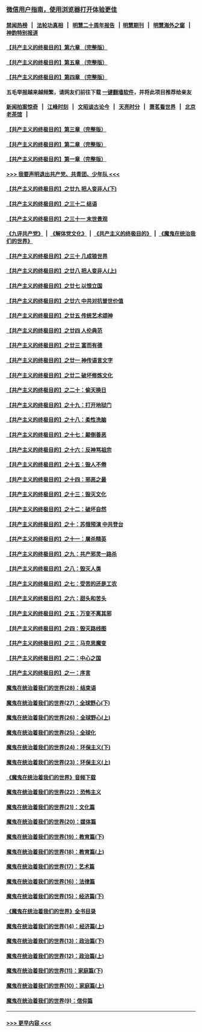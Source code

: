 ### [微信用户指南，使用浏览器打开体验更佳](https://github.com/gfw-breaker/banned-news1/blob/master/indexes/wechat-guide.md?t=0)
#### [禁闻热榜](热点新闻.md?t=0)  &nbsp;&nbsp;|&nbsp;&nbsp; [法轮功真相](https://github.com/gfw-breaker/truth/blob/master/README.md?t=0) &nbsp;&nbsp;|&nbsp;&nbsp; [明慧二十周年报告](https://github.com/gfw-breaker/mh-reports/blob/master/README.md?t=0) &nbsp;&nbsp;|&nbsp;&nbsp;[明慧期刊](https://github.com/gfw-breaker/mh-qikan) &nbsp;&nbsp;|&nbsp;&nbsp; [明慧海外之窗](https://github.com/gfw-breaker/mh-news/blob/master/README.md?t=0) &nbsp;&nbsp;|&nbsp;&nbsp; [神韵特别报道](https://github.com/gfw-breaker/mh-news/blob/master/shenyun.md?t=0)
#### [【共产主义的终极目的】第六章 （完整版）](../pages/nsc422/n11428913.md?t=02040222) 
#### [【共产主义的终极目的】第五章 （完整版）](../pages/nsc422/n11428912.md?t=02040222) 
#### [【共产主义的终极目的】第四章 （完整版）](../pages/nsc422/n11428907.md?t=02040222) 
#### 五毛举报越来越频繁，请网友们前往下载 [一键翻墙软件](https://github.com/gfw-breaker/ssr-accounts)，并将此项目推荐给亲友
#### [新闻拍案惊奇](https://github.com/gfw-breaker/banned-news1/blob/master/pages/link4.md) &nbsp;&nbsp;|&nbsp;&nbsp; [江峰时刻](https://github.com/gfw-breaker/banned-news1/blob/master/pages/link4.md) &nbsp;&nbsp;|&nbsp;&nbsp; [文昭谈古论今](https://github.com/gfw-breaker/banned-news1/blob/master/pages/link4.md) &nbsp;&nbsp;|&nbsp;&nbsp; [天亮时分](https://github.com/gfw-breaker/banned-news1/blob/master/pages/link4.md) &nbsp;&nbsp;|&nbsp;&nbsp; [萧茗看世界](https://github.com/gfw-breaker/banned-news1/blob/master/pages/link4.md) &nbsp;&nbsp;|&nbsp;&nbsp; [北京老茶馆](https://github.com/gfw-breaker/banned-news1/blob/master/pages/link4.md) &nbsp;&nbsp;|&nbsp;&nbsp; 
#### [【共产主义的终极目的】第三章（完整版）](../pages/nsc422/n11428848.md?t=02040222) 
#### [【共产主义的终极目的】第二章（完整版）](../pages/nsc422/n11428831.md?t=02040222) 
#### [【共产主义的终极目的】第一章（完整版）](../pages/nsc422/n11417651.md?t=02040222) 
#### [>>> 我要声明退出共产党、共青团、少年队 <<<](https://github.com/begood0513/goodnews/blob/master/quit/letter.md) 
#### [【共产主义的终极目的】之廿九 把人变非人(下)](../pages/nsc422/n11344140.md?t=02040222) 
#### [【共产主义的终极目的】之三十二 结语](../pages/nsc422/n11360535.md?t=02040222) 
#### [【共产主义的终极目的】之三十一 末世景观](../pages/nsc422/n11351129.md?t=02040222) 
#### [《九评共产党》](https://github.com/begood0513/9ping.md/blob/master/README.md) &nbsp;|&nbsp; [《解体党文化》](../../../../jtdwh.md/blob/master/README.md)  &nbsp;|&nbsp; [《共产主义的终极目的》](../../../../gczydzjmd.md/blob/master/README.md) &nbsp;|&nbsp; [《魔鬼在统治我们的世界》](../../../../mgztzwmdsj.md/blob/master/README.md) 
#### [【共产主义的终极目的】之三十 几成狼世界](../pages/nsc422/n11348280.md?t=02040222) 
#### [【共产主义的终极目的】之廿八 把人变非人(上)](../pages/nsc422/n11340492.md?t=02040222) 
#### [【共产主义的终极目的】之廿七 以恨立国](../pages/nsc422/n11336944.md?t=02040222) 
#### [【共产主义的终极目的】之廿六 中共对抗普世价值](../pages/nsc422/n11324785.md?t=02040222) 
#### [【共产主义的终极目的】之廿五 传统艺术颂神](../pages/nsc422/n11296396.md?t=02040222) 
#### [【共产主义的终极目的】之廿四 人伦典范](../pages/nsc422/n11296397.md?t=02040222) 
#### [【共产主义的终极目的】之廿三 富而有德](../pages/nsc422/n11283598.md?t=02040222) 
#### [【共产主义的终极目的】之廿一 神传语言文字](../pages/nsc422/n11263265.md?t=02040222) 
#### [【共产主义的终极目的】之廿二 破坏修炼文化](../pages/nsc422/n11245728.md?t=02040222) 
#### [【共产主义的终极目的】之二十：偷天换日](../pages/nsc422/n11238846.md?t=02040222) 
#### [【共产主义的终极目的】之十九：打开地狱门](../pages/nsc422/n11206376.md?t=02040222) 
#### [【共产主义的终极目的】之十八：柔性洗脑](../pages/nsc422/n11199994.md?t=02040222) 
#### [【共产主义的终极目的】之十七：颠倒善恶](../pages/nsc422/n11179782.md?t=02040222) 
#### [【共产主义的终极目的】之十六：反神骂祖宗](../pages/nsc422/n11166798.md?t=02040222) 
#### [【共产主义的终极目的】之十五：毁人不倦](../pages/nsc422/n11166792.md?t=02040222) 
#### [【共产主义的终极目的】之十四：邪恶之最](../pages/nsc422/n11150249.md?t=02040222) 
#### [【共产主义的终极目的】之十三：毁灭文化](../pages/nsc422/n11135227.md?t=02040222) 
#### [【共产主义的终极目的】之十二：破坏自然](../pages/nsc422/n11135214.md?t=02040222) 
#### [【共产主义的终极目的】之十：苏俄预演 中共登台](../pages/nsc422/n11118424.md?t=02040222) 
#### [【共产主义的终极目的】之十一：屠杀精英](../pages/nsc422/n11118442.md?t=02040222) 
#### [【共产主义的终极目的】之九：共产邪灵一路杀](../pages/nsc422/n11114139.md?t=02040222) 
#### [【共产主义的终极目的】之八：毁灭人类](../pages/nsc422/n11108503.md?t=02040222) 
#### [【共产主义的终极目的】之七：受苦的还是工农](../pages/nsc422/n11101809.md?t=02040222) 
#### [【共产主义的终极目的】之六：甜头和苦头](../pages/nsc422/n11096971.md?t=02040222) 
#### [【共产主义的终极目的】之五：万变不离其邪](../pages/nsc422/n11091285.md?t=02040222) 
#### [【共产主义的终极目的】之四：毁灭路线图](../pages/nsc422/n11086284.md?t=02040222) 
#### [【共产主义的终极目的】之三：马克思魔变](../pages/nsc422/n11061941.md?t=02040222) 
#### [【共产主义的终极目的】之二：中心之国](../pages/nsc422/n11047728.md?t=02040222) 
#### [【共产主义的终极目的】之一：序言](../pages/nsc422/n11086077.md?t=02040222) 
#### [魔鬼在统治着我们的世界(28)：结束语](../pages/nsc422/n10936246.md?t=02040222) 
#### [魔鬼在统治着我们的世界(27)：全球野心(下)](../pages/nsc422/n10928319.md?t=02040222) 
#### [魔鬼在统治着我们的世界(26)：全球野心(上)](../pages/nsc422/n10900318.md?t=02040222) 
#### [魔鬼在统治着我们的世界(25)：全球化](../pages/nsc422/n10788205.md?t=02040222) 
#### [魔鬼在统治着我们的世界(24)：环保主义(下)](../pages/nsc422/n10695307.md?t=02040222) 
#### [魔鬼在统治着我们的世界(23)：环保主义(上)](../pages/nsc422/n10688613.md?t=02040222) 
#### [《魔鬼在统治着我们的世界》音频下载](../pages/nsc422/n10635553.md?t=02040222) 
#### [魔鬼在统治着我们的世界(22)：恐怖主义](../pages/nsc422/n10614727.md?t=02040222) 
#### [魔鬼在统治着我们的世界(21)：文化篇](../pages/nsc422/n10597706.md?t=02040222) 
#### [魔鬼在统治着我们的世界(20)：媒体篇](../pages/nsc422/n10586579.md?t=02040222) 
#### [魔鬼在统治着我们的世界(19)：教育篇(下)](../pages/nsc422/n10564808.md?t=02040222) 
#### [魔鬼在统治着我们的世界(18)：教育篇(上)](../pages/nsc422/n10526970.md?t=02040222) 
#### [魔鬼在统治着我们的世界(17)：艺术篇](../pages/nsc422/n10499093.md?t=02040222) 
#### [魔鬼在统治着我们的世界(16)：法律篇](../pages/nsc422/n10485969.md?t=02040222) 
#### [魔鬼在统治着我们的世界(15)：经济篇(下)](../pages/nsc422/n10469975.md?t=02040222) 
#### [《魔鬼在统治着我们的世界》全书目录](../pages/nsc422/n10464261.md?t=02040222) 
#### [魔鬼在统治着我们的世界(14)：经济篇(上)](../pages/nsc422/n10457370.md?t=02040222) 
#### [魔鬼在统治着我们的世界(13)：政治篇(下)](../pages/nsc422/n10448270.md?t=02040222) 
#### [魔鬼在统治着我们的世界(12)：政治篇(上)](../pages/nsc422/n10444576.md?t=02040222) 
#### [魔鬼在统治着我们的世界(11)：家庭篇(下)](../pages/nsc422/n10440961.md?t=02040222) 
#### [魔鬼在统治着我们的世界(10)：家庭篇(上)](../pages/nsc422/n10435448.md?t=02040222) 
#### [魔鬼在统治着我们的世界(9)：信仰篇](../pages/nsc422/n10432159.md?t=02040222) 

----
#### [ >>> 更早内容 <<< ](../indexes/nsc422-earlier.md)
